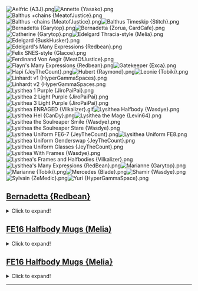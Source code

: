 ![Aelfric {A3J}.png](https://raw.githubusercontent.com/Klokinator/FE-Repo/main/Portrait%20Repository/FE16%20Mugs%20(Three%20Houses)/Aelfric%20%7BA3J%7D.png "Aelfric {A3J}.png")![Annette {Yasako}.png](https://raw.githubusercontent.com/Klokinator/FE-Repo/main/Portrait%20Repository/FE16%20Mugs%20(Three%20Houses)/Annette%20%7BYasako%7D.png "Annette {Yasako}.png")![Balthus +chains {MeatofJustice}.png](https://raw.githubusercontent.com/Klokinator/FE-Repo/main/Portrait%20Repository/FE16%20Mugs%20(Three%20Houses)/Balthus%20%2Bchains%20%7BMeatofJustice%7D.png "Balthus +chains {MeatofJustice}.png")![Balthus -chains {MeatofJustice}.png](https://raw.githubusercontent.com/Klokinator/FE-Repo/main/Portrait%20Repository/FE16%20Mugs%20(Three%20Houses)/Balthus%20-chains%20%7BMeatofJustice%7D.png "Balthus -chains {MeatofJustice}.png")![Balthus Timeskip {Stitch}.png](https://raw.githubusercontent.com/Klokinator/FE-Repo/main/Portrait%20Repository/FE16%20Mugs%20(Three%20Houses)/Balthus%20Timeskip%20%7BStitch%7D.png "Balthus Timeskip {Stitch}.png")![Bernadetta {Garytop}.png](https://raw.githubusercontent.com/Klokinator/FE-Repo/main/Portrait%20Repository/FE16%20Mugs%20(Three%20Houses)/Bernadetta%20%7BGarytop%7D.png "Bernadetta {Garytop}.png")![Bernadetta {Zorua, CardCafe}.png](https://raw.githubusercontent.com/Klokinator/FE-Repo/main/Portrait%20Repository/FE16%20Mugs%20(Three%20Houses)/Bernadetta%20%7BZorua,%20CardCafe%7D.png "Bernadetta {Zorua, CardCafe}.png")![Catherine {Garytop}.png](https://raw.githubusercontent.com/Klokinator/FE-Repo/main/Portrait%20Repository/FE16%20Mugs%20(Three%20Houses)/Catherine%20%7BGarytop%7D.png "Catherine {Garytop}.png")![Edelgard Thracia-style {Melia}.png](https://raw.githubusercontent.com/Klokinator/FE-Repo/main/Portrait%20Repository/FE16%20Mugs%20(Three%20Houses)/Edelgard%20Thracia-style%20%7BMelia%7D.png "Edelgard Thracia-style {Melia}.png")![Edelgard {BuskHusker}.png](https://raw.githubusercontent.com/Klokinator/FE-Repo/main/Portrait%20Repository/FE16%20Mugs%20(Three%20Houses)/Edelgard%20%7BBuskHusker%7D.png "Edelgard {BuskHusker}.png")![Edelgard's Many Expressions {Redbean}.png](https://raw.githubusercontent.com/Klokinator/FE-Repo/main/Portrait%20Repository/FE16%20Mugs%20(Three%20Houses)/Edelgard's%20Many%20Expressions%20%7BRedbean%7D.png "Edelgard's Many Expressions {Redbean}.png")![Felix SNES-style {Glacoe}.png](https://raw.githubusercontent.com/Klokinator/FE-Repo/main/Portrait%20Repository/FE16%20Mugs%20(Three%20Houses)/Felix%20SNES-style%20%7BGlacoe%7D.png "Felix SNES-style {Glacoe}.png")![Ferdinand Von Aegir {MeatOfJustice}.png](https://raw.githubusercontent.com/Klokinator/FE-Repo/main/Portrait%20Repository/FE16%20Mugs%20(Three%20Houses)/Ferdinand%20Von%20Aegir%20%7BMeatOfJustice%7D.png "Ferdinand Von Aegir {MeatOfJustice}.png")![Flayn's Many Expressions {Redbean}.png](https://raw.githubusercontent.com/Klokinator/FE-Repo/main/Portrait%20Repository/FE16%20Mugs%20(Three%20Houses)/Flayn's%20Many%20Expressions%20%7BRedbean%7D.png "Flayn's Many Expressions {Redbean}.png")![Gatekeeper {Exca}.png](https://raw.githubusercontent.com/Klokinator/FE-Repo/main/Portrait%20Repository/FE16%20Mugs%20(Three%20Houses)/Gatekeeper%20%7BExca%7D.png "Gatekeeper {Exca}.png")![Hapi {JeyTheCount}.png](https://raw.githubusercontent.com/Klokinator/FE-Repo/main/Portrait%20Repository/FE16%20Mugs%20(Three%20Houses)/Hapi%20%7BJeyTheCount%7D.png "Hapi {JeyTheCount}.png")![Hubert {Raymond}.png](https://raw.githubusercontent.com/Klokinator/FE-Repo/main/Portrait%20Repository/FE16%20Mugs%20(Three%20Houses)/Hubert%20%7BRaymond%7D.png "Hubert {Raymond}.png")![Leonie {Tobiki}.png](https://raw.githubusercontent.com/Klokinator/FE-Repo/main/Portrait%20Repository/FE16%20Mugs%20(Three%20Houses)/Leonie%20%7BTobiki%7D.png "Leonie {Tobiki}.png")![Linhardt v1 {HyperGammaSpaces}.png](https://raw.githubusercontent.com/Klokinator/FE-Repo/main/Portrait%20Repository/FE16%20Mugs%20(Three%20Houses)/Linhardt%20v1%20%7BHyperGammaSpaces%7D.png "Linhardt v1 {HyperGammaSpaces}.png")![Linhardt v2 {HyperGammaSpaces.png](https://raw.githubusercontent.com/Klokinator/FE-Repo/main/Portrait%20Repository/FE16%20Mugs%20(Three%20Houses)/Linhardt%20v2%20%7BHyperGammaSpaces.png "Linhardt v2 {HyperGammaSpaces.png")![Lysithea 1 Purple {JiroPaiPai}.png](https://raw.githubusercontent.com/Klokinator/FE-Repo/main/Portrait%20Repository/FE16%20Mugs%20(Three%20Houses)/Lysithea%201%20Purple%20%7BJiroPaiPai%7D.png "Lysithea 1 Purple {JiroPaiPai}.png")![Lysithea 2 Light Purple {JiroPaiPai}.png](https://raw.githubusercontent.com/Klokinator/FE-Repo/main/Portrait%20Repository/FE16%20Mugs%20(Three%20Houses)/Lysithea%202%20Light%20Purple%20%7BJiroPaiPai%7D.png "Lysithea 2 Light Purple {JiroPaiPai}.png")![Lysithea 3 Light Purple {JiroPaiPai}.png](https://raw.githubusercontent.com/Klokinator/FE-Repo/main/Portrait%20Repository/FE16%20Mugs%20(Three%20Houses)/Lysithea%203%20Light%20Purple%20%7BJiroPaiPai%7D.png "Lysithea 3 Light Purple {JiroPaiPai}.png")![Lysithea ENRAGED {Vilkalizer}.gif](https://raw.githubusercontent.com/Klokinator/FE-Repo/main/Portrait%20Repository/FE16%20Mugs%20(Three%20Houses)/Lysithea%20ENRAGED%20%7BVilkalizer%7D.gif "Lysithea ENRAGED {Vilkalizer}.gif")![Lysithea Halfbody {Wasdye}.png](https://raw.githubusercontent.com/Klokinator/FE-Repo/main/Portrait%20Repository/FE16%20Mugs%20(Three%20Houses)/Lysithea%20Halfbody%20%7BWasdye%7D.png "Lysithea Halfbody {Wasdye}.png")![Lysithea Hel {CanDy}.png](https://raw.githubusercontent.com/Klokinator/FE-Repo/main/Portrait%20Repository/FE16%20Mugs%20(Three%20Houses)/Lysithea%20Hel%20%7BCanDy%7D.png "Lysithea Hel {CanDy}.png")![Lysithea the Mage {Levin64}.png](https://raw.githubusercontent.com/Klokinator/FE-Repo/main/Portrait%20Repository/FE16%20Mugs%20(Three%20Houses)/Lysithea%20the%20Mage%20%7BLevin64%7D.png "Lysithea the Mage {Levin64}.png")![Lysithea the Soulreaper Smile {Wasdye}.png](https://raw.githubusercontent.com/Klokinator/FE-Repo/main/Portrait%20Repository/FE16%20Mugs%20(Three%20Houses)/Lysithea%20the%20Soulreaper%20Smile%20%7BWasdye%7D.png "Lysithea the Soulreaper Smile {Wasdye}.png")![Lysithea the Soulreaper Stare {Wasdye}.png](https://raw.githubusercontent.com/Klokinator/FE-Repo/main/Portrait%20Repository/FE16%20Mugs%20(Three%20Houses)/Lysithea%20the%20Soulreaper%20Stare%20%7BWasdye%7D.png "Lysithea the Soulreaper Stare {Wasdye}.png")![Lysithea Uniform FE6-7 {JeyTheCount}.png](https://raw.githubusercontent.com/Klokinator/FE-Repo/main/Portrait%20Repository/FE16%20Mugs%20(Three%20Houses)/Lysithea%20Uniform%20FE6-7%20%7BJeyTheCount%7D.png "Lysithea Uniform FE6-7 {JeyTheCount}.png")![Lysithea Uniform FE8.png](https://raw.githubusercontent.com/Klokinator/FE-Repo/main/Portrait%20Repository/FE16%20Mugs%20(Three%20Houses)/Lysithea%20Uniform%20FE8.png "Lysithea Uniform FE8.png")![Lysithea Uniform Genderswap {JeyTheCount}.png](https://raw.githubusercontent.com/Klokinator/FE-Repo/main/Portrait%20Repository/FE16%20Mugs%20(Three%20Houses)/Lysithea%20Uniform%20Genderswap%20%7BJeyTheCount%7D.png "Lysithea Uniform Genderswap {JeyTheCount}.png")![Lysithea Uniform Glasses {JeyTheCount}.png](https://raw.githubusercontent.com/Klokinator/FE-Repo/main/Portrait%20Repository/FE16%20Mugs%20(Three%20Houses)/Lysithea%20Uniform%20Glasses%20%7BJeyTheCount%7D.png "Lysithea Uniform Glasses {JeyTheCount}.png")![Lysithea With Frames {Wasdye}.png](https://raw.githubusercontent.com/Klokinator/FE-Repo/main/Portrait%20Repository/FE16%20Mugs%20(Three%20Houses)/Lysithea%20With%20Frames%20%7BWasdye%7D.png "Lysithea With Frames {Wasdye}.png")![Lysithea's Frames and Halfbodies {Vilkalizer}.png](https://raw.githubusercontent.com/Klokinator/FE-Repo/main/Portrait%20Repository/FE16%20Mugs%20(Three%20Houses)/Lysithea's%20Frames%20and%20Halfbodies%20%7BVilkalizer%7D.png "Lysithea's Frames and Halfbodies {Vilkalizer}.png")![Lysithea's Many Expressions {RedBean}.png](https://raw.githubusercontent.com/Klokinator/FE-Repo/main/Portrait%20Repository/FE16%20Mugs%20(Three%20Houses)/Lysithea's%20Many%20Expressions%20%7BRedBean%7D.png "Lysithea's Many Expressions {RedBean}.png")![Marianne {Garytop}.png](https://raw.githubusercontent.com/Klokinator/FE-Repo/main/Portrait%20Repository/FE16%20Mugs%20(Three%20Houses)/Marianne%20%7BGarytop%7D.png "Marianne {Garytop}.png")![Marianne {Tobiki}.png](https://raw.githubusercontent.com/Klokinator/FE-Repo/main/Portrait%20Repository/FE16%20Mugs%20(Three%20Houses)/Marianne%20%7BTobiki%7D.png "Marianne {Tobiki}.png")![Mercedes {Blade}.png](https://raw.githubusercontent.com/Klokinator/FE-Repo/main/Portrait%20Repository/FE16%20Mugs%20(Three%20Houses)/Mercedes%20%7BBlade%7D.png "Mercedes {Blade}.png")![Shamir {Wasdye}.png](https://raw.githubusercontent.com/Klokinator/FE-Repo/main/Portrait%20Repository/FE16%20Mugs%20(Three%20Houses)/Shamir%20%7BWasdye%7D.png "Shamir {Wasdye}.png")![Sylvain {ZeMedic}.png](https://raw.githubusercontent.com/Klokinator/FE-Repo/main/Portrait%20Repository/FE16%20Mugs%20(Three%20Houses)/Sylvain%20%7BZeMedic%7D.png "Sylvain {ZeMedic}.png")![Yuri {HyperGammaSpace}.png](https://raw.githubusercontent.com/Klokinator/FE-Repo/main/Portrait%20Repository/FE16%20Mugs%20(Three%20Houses)/Yuri%20%7BHyperGammaSpace%7D.png "Yuri {HyperGammaSpace}.png")

## [Bernadetta {Redbean}](Bernadetta%20%7BRedbean%7D)

<details><summary>Click to expand!</summary>

![Base Annoyed.png](https://raw.githubusercontent.com/Klokinator/FE-Repo/main/Portrait%20Repository/FE16%20Mugs%20(Three%20Houses)/Bernadetta%20%7BRedbean%7D/Base%20Annoyed.png "Base Annoyed.png")![Base Blush.png](https://raw.githubusercontent.com/Klokinator/FE-Repo/main/Portrait%20Repository/FE16%20Mugs%20(Three%20Houses)/Bernadetta%20%7BRedbean%7D/Base%20Blush.png "Base Blush.png")![Base Sad.png](https://raw.githubusercontent.com/Klokinator/FE-Repo/main/Portrait%20Repository/FE16%20Mugs%20(Three%20Houses)/Bernadetta%20%7BRedbean%7D/Base%20Sad.png "Base Sad.png")![Base Smile.png](https://raw.githubusercontent.com/Klokinator/FE-Repo/main/Portrait%20Repository/FE16%20Mugs%20(Three%20Houses)/Bernadetta%20%7BRedbean%7D/Base%20Smile.png "Base Smile.png")![Base Surprise.png](https://raw.githubusercontent.com/Klokinator/FE-Repo/main/Portrait%20Repository/FE16%20Mugs%20(Three%20Houses)/Bernadetta%20%7BRedbean%7D/Base%20Surprise.png "Base Surprise.png")![Timeskip Annoyed.png](https://raw.githubusercontent.com/Klokinator/FE-Repo/main/Portrait%20Repository/FE16%20Mugs%20(Three%20Houses)/Bernadetta%20%7BRedbean%7D/Timeskip%20Annoyed.png "Timeskip Annoyed.png")![Timeskip Blush.png](https://raw.githubusercontent.com/Klokinator/FE-Repo/main/Portrait%20Repository/FE16%20Mugs%20(Three%20Houses)/Bernadetta%20%7BRedbean%7D/Timeskip%20Blush.png "Timeskip Blush.png")![Timeskip Sad.png](https://raw.githubusercontent.com/Klokinator/FE-Repo/main/Portrait%20Repository/FE16%20Mugs%20(Three%20Houses)/Bernadetta%20%7BRedbean%7D/Timeskip%20Sad.png "Timeskip Sad.png")![Timeskip Smile.png](https://raw.githubusercontent.com/Klokinator/FE-Repo/main/Portrait%20Repository/FE16%20Mugs%20(Three%20Houses)/Bernadetta%20%7BRedbean%7D/Timeskip%20Smile.png "Timeskip Smile.png")![Timeskip Surprise.png](https://raw.githubusercontent.com/Klokinator/FE-Repo/main/Portrait%20Repository/FE16%20Mugs%20(Three%20Houses)/Bernadetta%20%7BRedbean%7D/Timeskip%20Surprise.png "Timeskip Surprise.png")![Young Annoyed.png](https://raw.githubusercontent.com/Klokinator/FE-Repo/main/Portrait%20Repository/FE16%20Mugs%20(Three%20Houses)/Bernadetta%20%7BRedbean%7D/Young%20Annoyed.png "Young Annoyed.png")![Young Blush.png](https://raw.githubusercontent.com/Klokinator/FE-Repo/main/Portrait%20Repository/FE16%20Mugs%20(Three%20Houses)/Bernadetta%20%7BRedbean%7D/Young%20Blush.png "Young Blush.png")![Young Sad.png](https://raw.githubusercontent.com/Klokinator/FE-Repo/main/Portrait%20Repository/FE16%20Mugs%20(Three%20Houses)/Bernadetta%20%7BRedbean%7D/Young%20Sad.png "Young Sad.png")![Young Smile.png](https://raw.githubusercontent.com/Klokinator/FE-Repo/main/Portrait%20Repository/FE16%20Mugs%20(Three%20Houses)/Bernadetta%20%7BRedbean%7D/Young%20Smile.png "Young Smile.png")![Young Surprise.png](https://raw.githubusercontent.com/Klokinator/FE-Repo/main/Portrait%20Repository/FE16%20Mugs%20(Three%20Houses)/Bernadetta%20%7BRedbean%7D/Young%20Surprise.png "Young Surprise.png")



----



</details>

## [FE16 Halfbody Mugs (Melia)](FE16%20Halfbody%20Mugs%20(Melia))

<details><summary>Click to expand!</summary>





----



</details>

## [FE16 Halfbody Mugs {Melia}](FE16%20Halfbody%20Mugs%20%7BMelia%7D)

<details><summary>Click to expand!</summary>

![Claude.png](https://raw.githubusercontent.com/Klokinator/FE-Repo/main/Portrait%20Repository/FE16%20Mugs%20(Three%20Houses)/FE16%20Halfbody%20Mugs%20%7BMelia%7D/Claude.png "Claude.png")![Dimitri.png](https://raw.githubusercontent.com/Klokinator/FE-Repo/main/Portrait%20Repository/FE16%20Mugs%20(Three%20Houses)/FE16%20Halfbody%20Mugs%20%7BMelia%7D/Dimitri.png "Dimitri.png")![Edelgard.png](https://raw.githubusercontent.com/Klokinator/FE-Repo/main/Portrait%20Repository/FE16%20Mugs%20(Three%20Houses)/FE16%20Halfbody%20Mugs%20%7BMelia%7D/Edelgard.png "Edelgard.png")![Felix.png](https://raw.githubusercontent.com/Klokinator/FE-Repo/main/Portrait%20Repository/FE16%20Mugs%20(Three%20Houses)/FE16%20Halfbody%20Mugs%20%7BMelia%7D/Felix.png "Felix.png")![Ingrid.png](https://raw.githubusercontent.com/Klokinator/FE-Repo/main/Portrait%20Repository/FE16%20Mugs%20(Three%20Houses)/FE16%20Halfbody%20Mugs%20%7BMelia%7D/Ingrid.png "Ingrid.png")![Sylvain.png](https://raw.githubusercontent.com/Klokinator/FE-Repo/main/Portrait%20Repository/FE16%20Mugs%20(Three%20Houses)/FE16%20Halfbody%20Mugs%20%7BMelia%7D/Sylvain.png "Sylvain.png")



----



</details>



----

